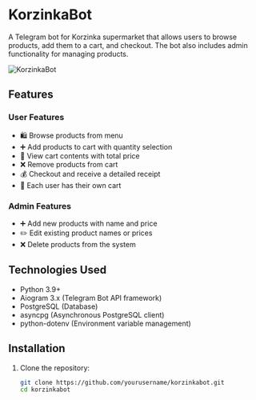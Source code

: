 # KorzinkaBot

A Telegram bot for Korzinka supermarket that allows users to browse products, add them to a cart, and checkout. The bot also includes admin functionality for managing products.

![KorzinkaBot](https://github.com/yourusername/korzinkabot/raw/main/screenshots/demo.png)

## Features

### User Features
- 🛍 Browse products from menu
- ➕ Add products to cart with quantity selection
- 🧺 View cart contents with total price
- ❌ Remove products from cart
- 💰 Checkout and receive a detailed receipt
- 👤 Each user has their own cart

### Admin Features
- ➕ Add new products with name and price
- ✏️ Edit existing product names or prices
- ❌ Delete products from the system

## Technologies Used

- Python 3.9+
- Aiogram 3.x (Telegram Bot API framework)
- PostgreSQL (Database)
- asyncpg (Asynchronous PostgreSQL client)
- python-dotenv (Environment variable management)

## Installation

1. Clone the repository:
   ```bash
   git clone https://github.com/yourusername/korzinkabot.git
   cd korzinkabot
